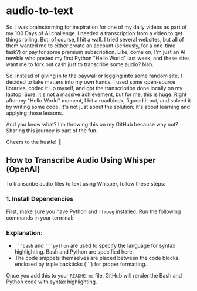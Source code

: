 # audio-to-text

So, I was brainstorming for inspiration for one of my daily videos as part of my 100 Days of AI challenge. 
I needed a transcription from a video to get things rolling. But, of course, I hit a wall. 
I tried several websites, but all of them wanted me to either create an account (seriously, for a one-time task?) or pay for some premium subscription. 
Like, come on, I'm just an AI newbie who posted my first Python "Hello World" last week, and these sites want me to fork out cash just to transcribe some audio? Nah.

So, instead of giving in to the paywall or logging into some random site, I decided to take matters into my own hands. 
I used some open-source libraries, coded it up myself, and got the transcription done locally on my laptop.
Sure, it's not a massive achievement, but for me, this is huge. 
Right after my "Hello World" moment, I hit a roadblock, figured it out, and solved it by writing some code. It's not just about the solution; it's about learning and applying those lessons.

And you know what? I'm throwing this on my GitHub because why not? Sharing this journey is part of the fun.

Cheers to the hustle! 🥂


## How to Transcribe Audio Using Whisper (OpenAI)

To transcribe audio files to text using Whisper, follow these steps:

### 1. Install Dependencies

First, make sure you have Python and `ffmpeg` installed. Run the following commands in your terminal:


### Explanation:
- ` ```bash ` and ` ```python ` are used to specify the language for syntax highlighting. Bash and Python are specified here.
- The code snippets themselves are placed between the code blocks, enclosed by triple backticks (```) for proper formatting.
  
Once you add this to your `README.md` file, GitHub will render the Bash and Python code with syntax highlighting.

